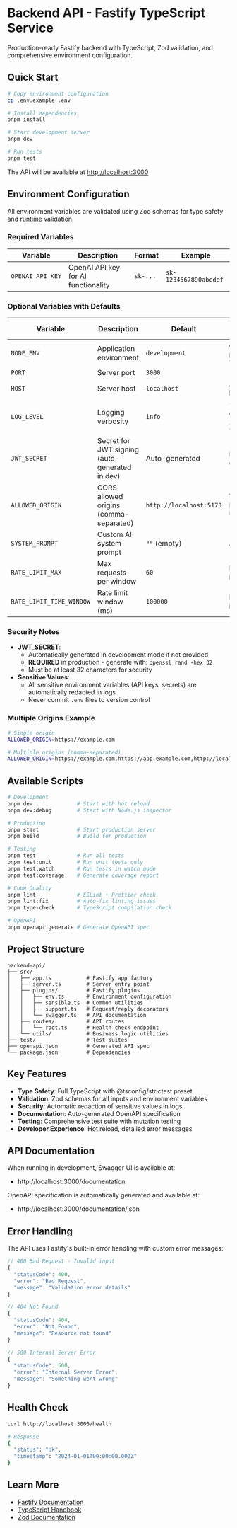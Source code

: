 # Backend API - Fastify TypeScript Service

Production-ready Fastify backend with TypeScript, Zod validation, and comprehensive environment configuration.

## Quick Start

```bash
# Copy environment configuration
cp .env.example .env

# Install dependencies
pnpm install

# Start development server
pnpm dev

# Run tests
pnpm test
```

The API will be available at [http://localhost:3000](http://localhost:3000)

## Environment Configuration

All environment variables are validated using Zod schemas for type safety and runtime validation.

### Required Variables

| Variable         | Description                         | Format   | Example               |
| ---------------- | ----------------------------------- | -------- | --------------------- |
| `OPENAI_API_KEY` | OpenAI API key for AI functionality | `sk-...` | `sk-1234567890abcdef` |

### Optional Variables with Defaults

| Variable                 | Description                                    | Default                 | Valid Values                                       |
| ------------------------ | ---------------------------------------------- | ----------------------- | -------------------------------------------------- |
| `NODE_ENV`               | Application environment                        | `development`           | `development`, `production`, `test`                |
| `PORT`                   | Server port                                    | `3000`                  | 1-65535                                            |
| `HOST`                   | Server host                                    | `localhost`             | Any valid hostname                                 |
| `LOG_LEVEL`              | Logging verbosity                              | `info`                  | `fatal`, `error`, `warn`, `info`, `debug`, `trace` |
| `JWT_SECRET`             | Secret for JWT signing (auto-generated in dev) | Auto-generated          | Min 32 characters                                  |
| `ALLOWED_ORIGIN`         | CORS allowed origins (comma-separated)         | `http://localhost:5173` | Valid HTTP(S) URLs                                 |
| `SYSTEM_PROMPT`          | Custom AI system prompt                        | `""` (empty)            | Any string                                         |
| `RATE_LIMIT_MAX`         | Max requests per window                        | `60`                    | Positive integer                                   |
| `RATE_LIMIT_TIME_WINDOW` | Rate limit window (ms)                         | `100000`                | Positive integer                                   |

### Security Notes

- **JWT_SECRET**:
  - Automatically generated in development mode if not provided
  - **REQUIRED** in production - generate with: `openssl rand -hex 32`
  - Must be at least 32 characters for security
- **Sensitive Values**:
  - All sensitive environment variables (API keys, secrets) are automatically redacted in logs
  - Never commit `.env` files to version control

### Multiple Origins Example

```bash
# Single origin
ALLOWED_ORIGIN=https://example.com

# Multiple origins (comma-separated)
ALLOWED_ORIGIN=https://example.com,https://app.example.com,http://localhost:3000
```

## Available Scripts

```bash
# Development
pnpm dev              # Start with hot reload
pnpm dev:debug        # Start with Node.js inspector

# Production
pnpm start            # Start production server
pnpm build            # Build for production

# Testing
pnpm test             # Run all tests
pnpm test:unit        # Run unit tests only
pnpm test:watch       # Run tests in watch mode
pnpm test:coverage    # Generate coverage report

# Code Quality
pnpm lint             # ESLint + Prettier check
pnpm lint:fix         # Auto-fix linting issues
pnpm type-check       # TypeScript compilation check

# OpenAPI
pnpm openapi:generate # Generate OpenAPI spec
```

## Project Structure

```
backend-api/
├── src/
│   ├── app.ts           # Fastify app factory
│   ├── server.ts        # Server entry point
│   ├── plugins/         # Fastify plugins
│   │   ├── env.ts       # Environment configuration
│   │   ├── sensible.ts  # Common utilities
│   │   ├── support.ts   # Request/reply decorators
│   │   └── swagger.ts   # API documentation
│   ├── routes/          # API routes
│   │   └── root.ts      # Health check endpoint
│   └── utils/           # Business logic utilities
├── test/                # Test suites
├── openapi.json         # Generated API spec
└── package.json         # Dependencies
```

## Key Features

- **Type Safety**: Full TypeScript with @tsconfig/strictest preset
- **Validation**: Zod schemas for all inputs and environment variables
- **Security**: Automatic redaction of sensitive values in logs
- **Documentation**: Auto-generated OpenAPI specification
- **Testing**: Comprehensive test suite with mutation testing
- **Developer Experience**: Hot reload, detailed error messages

## API Documentation

When running in development, Swagger UI is available at:

- http://localhost:3000/documentation

OpenAPI specification is automatically generated and available at:

- http://localhost:3000/documentation/json

## Error Handling

The API uses Fastify's built-in error handling with custom error messages:

```typescript
// 400 Bad Request - Invalid input
{
  "statusCode": 400,
  "error": "Bad Request",
  "message": "Validation error details"
}

// 404 Not Found
{
  "statusCode": 404,
  "error": "Not Found",
  "message": "Resource not found"
}

// 500 Internal Server Error
{
  "statusCode": 500,
  "error": "Internal Server Error",
  "message": "Something went wrong"
}
```

## Health Check

```bash
curl http://localhost:3000/health

# Response
{
  "status": "ok",
  "timestamp": "2024-01-01T00:00:00.000Z"
}
```

## Learn More

- [Fastify Documentation](https://fastify.dev/docs/latest/)
- [TypeScript Handbook](https://www.typescriptlang.org/docs/)
- [Zod Documentation](https://zod.dev/)
